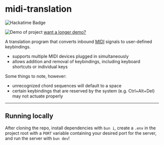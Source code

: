 # midi-translation

![Hackatime Badge](https://hackatime-badge.hackclub.com/U07V1ND4H0Q/midi-translation)

![Demo of project](assets/demo_short.gif)
[want a longer demo?](https://youtu.be/WXUetCdzCwg)

A translation program that converts inbound [MIDI](https://en.wikipedia.org/wiki/MIDI) signals to user-defined keybindings.
- supports multiple MIDI devices plugged in simultaneously
- allows addition and removal of keybindings, including keyboard shortcuts or individual keys

Some things to note, however:
- unrecognized chord sequences will default to a space
- certain keybindings that are reserved by the system (e.g. Ctrl+Alt+Del) may not actuate properly

---

## Running locally
After cloning the repo, install dependencies with `bun i`, create a `.env` in the project root with a `PORT` variable containing your desired port for the server, and run the server with `bun dev`!
